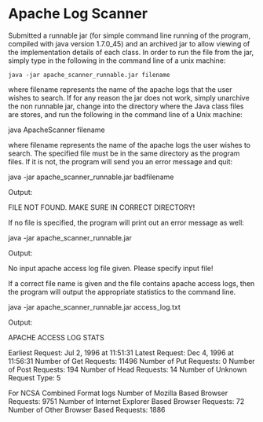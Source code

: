 # Apache Log Scanner

Submitted a runnable jar (for simple command line running of the program, compiled
with java version 1.7.0_45) and an archived jar to allow viewing of the
implementation details of each class.  In order to run the file from the jar,
simply type in the following in the command line of a unix machine:

```shell
java -jar apache_scanner_runnable.jar filename
```

where filename represents the name of the apache logs that the user wishes to
search.  If for any reason the jar does not work, simply unarchive the non runnable
jar, change into the directory where the Java class files are stores, and run the
following in the command line of a Unix machine:

java ApacheScanner filename

where filename represents the name of the apache logs the user wishes to search.
The specified file must be in the same directory as the program files.  If it is
not, the program will send you an error message and quit:

java -jar apache_scanner_runnable.jar badfilename

Output:

FILE NOT FOUND.  MAKE SURE IN CORRECT DIRECTORY!

If no file is specified, the program will print out an error message as well:

java -jar apache_scanner_runnable.jar

Output:

No input apache access log file given.  Please specify input file!

If a correct file name is given and the file contains apache access logs, then the
program will output the appropriate statistics to the command line.

java -jar apache_scanner_runnable.jar access_log.txt

Output:

APACHE ACCESS LOG STATS

Earliest Request: Jul 2, 1996 at 11:51:31
Latest Request: Dec 4, 1996 at 11:56:31
Number of Get Requests: 11496
Number of Put Requests: 0
Number of Post Requests: 194
Number of Head Requests: 14
Number of Unknown Request Type: 5

For NCSA Combined Format logs
Number of Mozilla Based Browser Requests: 9751
Number of Internet Explorer Based Browser Requests: 72
Number of Other Browser Based Requests: 1886
